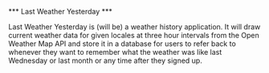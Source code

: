 *** Last Weather Yesterday ***

Last Weather Yesterday is (will be) a weather history application. It will draw current weather data for given locales at three hour intervals from the Open Weather Map API and store it in a database for users to refer back to whenever they want to remember what the weather was like last Wednesday or last month or any time after they signed up.
